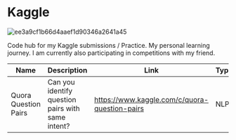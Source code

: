 
# Kaggle

![ee3a9cf1b66d4aaef1d90346a2641a45](https://cloud.githubusercontent.com/assets/22788747/24947596/ff87ff9a-1f99-11e7-9602-58905768d4a7.jpg)

Code hub for my Kaggle submissions / Practice. My personal learning journey. I am currently also participating in competitions with my friend.  

Name | Description | Link | Type | Ranking 
--- | --- | --- | --- | ---
Quora Question Pairs | Can you identify question pairs with same intent? | https://www.kaggle.com/c/quora-question-pairs | NLP | top 12%
